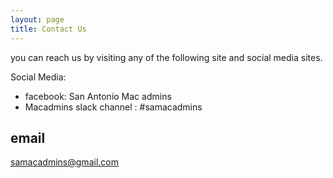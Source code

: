 ```yaml
---
layout: page
title: Contact Us
---
```


you can reach us by visiting any of the following site and social media sites.

Social Media:
- facebook: San Antonio Mac admins 
- Macadmins slack channel : #samacadmins

## email  
samacadmins@gmail.com
